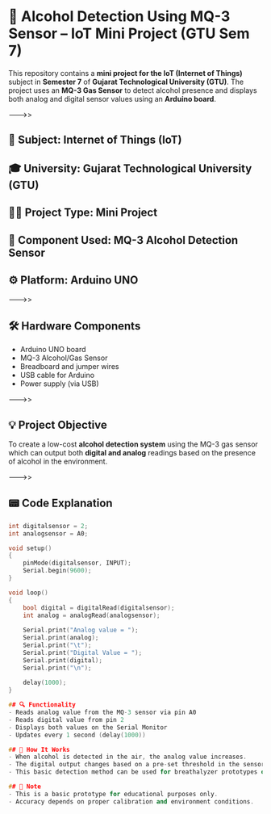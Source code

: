 # 🚗 Alcohol Detection Using MQ-3 Sensor – IoT Mini Project (GTU Sem 7)

This repository contains a **mini project for the IoT (Internet of Things)** subject in **Semester 7** of **Gujarat Technological University (GTU)**. The project uses an **MQ-3 Gas Sensor** to detect alcohol presence and displays both analog and digital sensor values using an **Arduino board**.

--->>

## 📘 Subject: Internet of Things (IoT)  
## 🎓 University: Gujarat Technological University (GTU)  
## 👨‍💻 Project Type: Mini Project  
## 🧪 Component Used: MQ-3 Alcohol Detection Sensor  
## ⚙️ Platform: Arduino UNO

--->>

## 🛠️ Hardware Components

- Arduino UNO board
- MQ-3 Alcohol/Gas Sensor
- Breadboard and jumper wires
- USB cable for Arduino
- Power supply (via USB)

--->>

## 💡 Project Objective

To create a low-cost **alcohol detection system** using the MQ-3 gas sensor which can output both **digital and analog** readings based on the presence of alcohol in the environment.

--->>

## 📟 Code Explanation

```cpp
int digitalsensor = 2;
int analogsensor = A0;

void setup()
{
    pinMode(digitalsensor, INPUT);
    Serial.begin(9600);
}

void loop()
{
    bool digital = digitalRead(digitalsensor);
    int analog = analogRead(analogsensor);
    
    Serial.print("Analog value = ");
    Serial.print(analog);
    Serial.print("\t");
    Serial.print("Digital Value = ");
    Serial.print(digital);
    Serial.print("\n");
    
    delay(1000);
}

## 🔍 Functionality
- Reads analog value from the MQ-3 sensor via pin A0
- Reads digital value from pin 2
- Displays both values on the Serial Monitor
- Updates every 1 second (delay(1000))

## 🧪 How It Works
- When alcohol is detected in the air, the analog value increases.
- The digital output changes based on a pre-set threshold in the sensor module.
- This basic detection method can be used for breathalyzer prototypes or vehicle driver safety systems.

## 📌 Note
- This is a basic prototype for educational purposes only.
- Accuracy depends on proper calibration and environment conditions.
